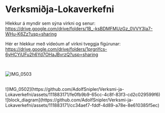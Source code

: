 # Verksmiðja-Lokaverkefni
Hlekkur á myndir sem sýna virkni og senur: https://drive.google.com/drive/folders/1B_-ksBDMFMUzGz_0VVY3Ia7-WHu-K6Zz?usp=sharing

Hér er hlekkur með vídeóum af virkni tveggja fígúrunar: 
https://drive.google.com/drive/folders/1prgnYcs-6yHCYiUFu2h6Yd7OHaJBvrzQ?usp=sharing

<br>

![IMG_0503](https://github.com/AdolfSnipler/Verksmi-ja-Lokaverkefni/assets/111883171/c488d58f-70bd-4444-8a59-1fc13f024569)

<br>
![IMG_0502](https://github.com/AdolfSnipler/Verksmi-ja-Lokaverkefni/assets/111883171/fe0fb9b9-65cc-4c8f-83f3-cd2c029599f6)

<br>
![block_diagram](https://github.com/AdolfSnipler/Verksmi-ja-Lokaverkefni/assets/111883171/cc34aef7-fddf-4d89-a78e-8e610385f5ec)
